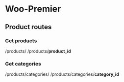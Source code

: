 # Woo-Premier

## Product routes

### Get products
/products/
/products/**product_id**

### Get categories
/products/categories/
/products/categories/**category_id**

